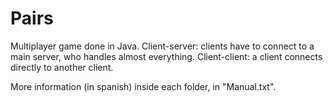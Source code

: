# Pairs

Multiplayer game done in Java.
Client-server: clients have to connect to a main server, who handles almost everything.
Client-client: a client connects directly to another client.

More information (in spanish) inside each folder, in "Manual.txt".
